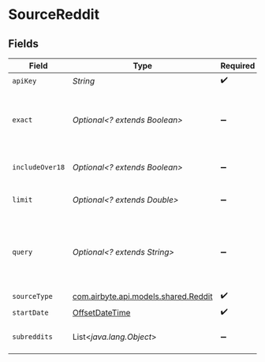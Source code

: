 # SourceReddit


## Fields

| Field                                                                                     | Type                                                                                      | Required                                                                                  | Description                                                                               |
| ----------------------------------------------------------------------------------------- | ----------------------------------------------------------------------------------------- | ----------------------------------------------------------------------------------------- | ----------------------------------------------------------------------------------------- |
| `apiKey`                                                                                  | *String*                                                                                  | :heavy_check_mark:                                                                        | N/A                                                                                       |
| `exact`                                                                                   | *Optional<? extends Boolean>*                                                             | :heavy_minus_sign:                                                                        | Specifies exact keyword and reduces distractions                                          |
| `includeOver18`                                                                           | *Optional<? extends Boolean>*                                                             | :heavy_minus_sign:                                                                        | Includes mature content                                                                   |
| `limit`                                                                                   | *Optional<? extends Double>*                                                              | :heavy_minus_sign:                                                                        | Max records per page limit                                                                |
| `query`                                                                                   | *Optional<? extends String>*                                                              | :heavy_minus_sign:                                                                        | Specifies the query for searching in reddits and subreddits                               |
| `sourceType`                                                                              | [com.airbyte.api.models.shared.Reddit](../../models/shared/Reddit.md)                     | :heavy_check_mark:                                                                        | N/A                                                                                       |
| `startDate`                                                                               | [OffsetDateTime](https://docs.oracle.com/javase/8/docs/api/java/time/OffsetDateTime.html) | :heavy_check_mark:                                                                        | N/A                                                                                       |
| `subreddits`                                                                              | List<*java.lang.Object*>                                                                  | :heavy_minus_sign:                                                                        | Subreddits for exploration                                                                |